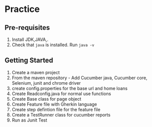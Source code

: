 # Practice

## Pre-requisites

1. Install JDK,JAVA,. 
2. Check that `java` is installed. Run `java -v`

## Getting Started

1. Create a maven project 
2. From the maven repository - Add Cucumber java, Cucumber core, Selenium, junit and chrome driver 
3. create config.properties for the base url and home loans 
4. Create Readconfig.java for normal use functions
5. Create Base class for page object 
5. Create Feature file with Gherkin language
6. Create step defintion file for the feature file
7. Create a TestRunner class for cucumber reports 
8. Run as Junit Test 

